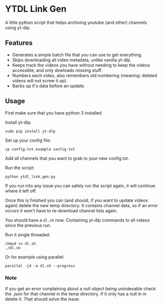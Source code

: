 # YTDL Link Gen

A little python script that helps archiving youtube (and other) channels using yt-dlp.

## Features

- Generates a simple batch file that you can use to get everything.
- Skips downloading all video metadata, unlike vanilla yt-dlp.
- Keeps track the videos you have without needing to keep the videos accessible, and only dowloads missing stuff.
- Numbers each video, also remembers old numbering (meaning: deleted videos will not screw it up).
- Backs up it's data before an update.

## Usage

First make sure that you have python 3 installed.

Install yt-dlp:

` sudo pip install yt-dlp  `

Set up your config file:

` cp config.txt.example config.txt `

Add all channels that you want to grab to your new config.txt.

Run the script:

` python ytdl_link_gen.py `

If you run into any issue you can safely run the script again, it will continue where it left off.

Once this is finished you can (and should, if you want to update videos again) delete the new temp directory. It contains channel data,
so if an error occurs it won't have to re-download channel lists again.

You should have a ` dl.sh ` now. Containing yt-dlp commands to all videos since the previous run.

Run it single threaded:

``` 
chmod +x dl.sh 
./dl.sh
```

Or for example using parallel:

` parallel -j4 -a dl.sh --progress `

### Note

If you get an error conplaining about a null object being unindexable check the .json for that channel in the temp directory.
if it only has a null in in delete it. That should solve the issue.
